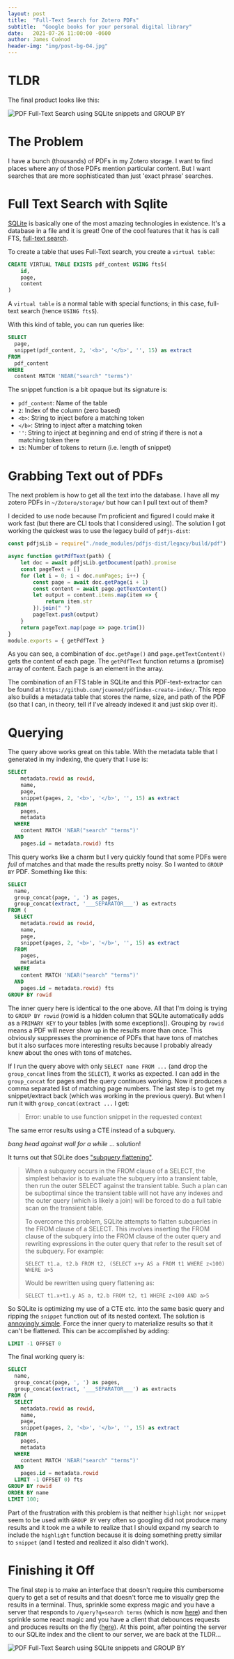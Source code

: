 ```yaml
---
layout: post
title:  "Full-Text Search for Zotero PDFs"
subtitle:  "Google books for your personal digital library"
date:   2021-07-26 11:00:00 -0600
author: James Cuénod
header-img: "img/post-bg-04.jpg"
---
```


# TLDR

The final product looks like this:

![PDF Full-Text Search using SQLite snippets and GROUP BY](https://raw.githubusercontent.com/jcuenod/pdfindex-client/master/demo.gif)

# The Problem

I have a bunch (thousands) of PDFs in my Zotero storage. I want to find places where any of those PDFs mention particular content. But I want searches that are more sophisticated than just 'exact phrase' searches.

# Full Text Search with Sqlite

[SQLite](https://www.sqlite.org) is basically one of the most amazing technologies in existence. It's a database in a file and it is great! One of the cool features that it has is call FTS, [full-text search](https://www.sqlite.org/fts5.html).

To create a table that uses Full-Text search, you create a `virtual table`:

```sql
CREATE VIRTUAL TABLE EXISTS pdf_content USING fts5(
    id,
    page,
    content
)
```

A `virtual table` is a normal table with special functions; in this case, full-text search (hence `USING fts5`).

With this kind of table, you can run queries like:

```sql
SELECT
  page,
  snippet(pdf_content, 2, '<b>', '</b>', '', 15) as extract
FROM
  pdf_content
WHERE
  content MATCH 'NEAR("search" "terms")'
```

The snippet function is a bit opaque but its signature is:

- `pdf_content`: Name of the table
- `2`: Index of the column (zero based)
- `<b>`: String to inject before a matching token
- `</b>`: String to inject after a matching token
- `''`: String to inject at beginning and end of string if there is not a matching token there
- `15`: Number of tokens to return (i.e. length of snippet)

# Grabbing Text out of PDFs

The next problem is how to get all the text into the database. I have all my zotero PDFs in `~/Zotero/storage/` but how can I pull text out of them?

I decided to use node because I'm proficient and figured I could make it work fast (but there are CLI tools that I considered using). The solution I got working the quickest was to use the legacy build of `pdfjs-dist`:

```js
const pdfjsLib = require("./node_modules/pdfjs-dist/legacy/build/pdf")

async function getPdfText(path) {
    let doc = await pdfjsLib.getDocument(path).promise
    const pageText = []
    for (let i = 0; i < doc.numPages; i++) {
        const page = await doc.getPage(i + 1)
        const content = await page.getTextContent()
        let output = content.items.map(item => {
            return item.str
        }).join(" ")
        pageText.push(output)
    }
    return pageText.map(page => page.trim())
}
module.exports = { getPdfText }
```

As you can see, a combination of `doc.getPage()` and `page.getTextContent()` gets the content of each page. The `getPdfText` function returns a (promise) array of content. Each page is an element in the array.

The combination of an FTS table in SQLite and this PDF-text-extractor can be found at `https://github.com/jcuenod/pdfindex-create-index/`. This repo also builds a metadata table that stores the name, size, and path of the PDF (so that I can, in theory, tell if I've already indexed it and just skip over it).

# Querying

The query above works great on this table. With the metadata table that I generated in my indexing, the query that I use is:

```sql
SELECT
    metadata.rowid as rowid,
    name,
    page,
    snippet(pages, 2, '<b>', '</b>', '', 15) as extract
  FROM
    pages,
    metadata
  WHERE
    content MATCH 'NEAR("search" "terms")'
  AND
    pages.id = metadata.rowid) fts
```

This query works like a charm but I very quickly found that some PDFs were *full* of matches and that made the results pretty noisy. So I wanted to `GROUP BY` PDF. Something like this:

```sql
SELECT 
  name,
  group_concat(page, ', ') as pages,
  group_concat(extract, '___SEPARATOR___') as extracts
FROM (
  SELECT
    metadata.rowid as rowid,
    name,
    page,
    snippet(pages, 2, '<b>', '</b>', '', 15) as extract
  FROM
    pages,
    metadata
  WHERE
    content MATCH 'NEAR("search" "terms")'
  AND
    pages.id = metadata.rowid) fts
GROUP BY rowid
```

The inner query here is identical to the one above. All that I'm doing is trying to `GROUP BY rowid` (rowid is a hidden column that SQLite automatically adds as a `PRIMARY KEY` to your tables [with some exceptions]). Grouping by `rowid` means a PDF will never show up in the results more than once. This obviously suppresses the prominence of PDFs that have tons of matches but it also surfaces more interesting results because I probably already knew about the ones with tons of matches.

If I run the query above with only `SELECT name FROM ...` (and drop the `group_concat` lines from the `SELECT`), it works as expected. I can add in the `group_concat` for pages and the query continues working. Now it produces a comma separated list of matching page numbers. The last step is to get my snippet/extract back (which was working in the previous query). But when I run it with `group_concat(extract ...` I get:

>Error: unable to use function snippet in the requested context

The same error results using a CTE instead of a subquery.

*bang head against wall for a while* ... solution!

It turns out that SQLite does ["subquery flattening"](https://www.sqlite.org/optoverview.html#subquery_flattening).

>When a subquery occurs in the FROM clause of a SELECT, the simplest behavior is to evaluate the subquery into a transient table, then run the outer SELECT against the transient table. Such a plan can be suboptimal since the transient table will not have any indexes and the outer query (which is likely a join) will be forced to do a full table scan on the transient table.
>
>To overcome this problem, SQLite attempts to flatten subqueries in the FROM clause of a SELECT. This involves inserting the FROM clause of the subquery into the FROM clause of the outer query and rewriting expressions in the outer query that refer to the result set of the subquery. For example:
>
>  `SELECT t1.a, t2.b FROM t2, (SELECT x+y AS a FROM t1 WHERE z<100) WHERE a>5`
>
>Would be rewritten using query flattening as:
>
>  `SELECT t1.x+t1.y AS a, t2.b FROM t2, t1 WHERE z<100 AND a>5`

So SQLite is optimizing my use of a CTE etc. into the same basic query and ripping the `snippet` function out of its nested context. The solution is [annoyingly simple](https://www.mail-archive.com/sqlite-users@mailinglists.sqlite.org/msg115821.html). Force the inner query to materialize results so that it can't be flattened. This can be accomplished by adding:

```sql
LIMIT -1 OFFSET 0
```

The final working query is:

```sql
SELECT 
  name,
  group_concat(page, ', ') as pages,
  group_concat(extract, '___SEPARATOR___') as extracts
FROM (
  SELECT
    metadata.rowid as rowid,
    name,
    page,
    snippet(pages, 2, '<b>', '</b>', '', 15) as extract
  FROM
    pages,
    metadata
  WHERE
    content MATCH 'NEAR("search" "terms")'
  AND
    pages.id = metadata.rowid
  LIMIT -1 OFFSET 0) fts
GROUP BY rowid
ORDER BY name
LIMIT 100;
```

Part of the frustration with this problem is that neither `highlight` nor `snippet` seem to be used with `GROUP BY` very often so googling did not produce many results and it took me a while to realize that I should expand my search to include the `highlight` function because it is doing something pretty similar to `snippet` (and I tested and realized it also didn't work).

# Finishing it Off

The final step is to make an interface that doesn't require this cumbersome query to get a set of results and that doesn't force me to visually grep the results in a terminal. Thus, sprinkle some express magic and you have a server that responds to `/query?q=search terms` (which is now [here](https://github.com/jcuenod/pdfindex-server)) and then sprinkle some react magic and you have a client that debounces requests and produces results on the fly ([here](https://github.com/jcuenod/pdfindex-client)). At this point, after pointing the server to our SQLite index and the client to our server, we are back at the TLDR...

![PDF Full-Text Search using SQLite snippets and GROUP BY](https://raw.githubusercontent.com/jcuenod/pdfindex-client/master/demo.gif)

